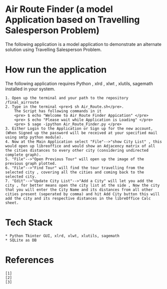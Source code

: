 Air Route Finder (a model Application based on Travelling Salesperson Problem)
==============================================================================
The following application is a model application to demonstrate an alternate solution using Travelling Salesperson Problem.


How run the application
=======================
The following application requires Python , xlrd , xlwt , xlutils, sagemath installed in your system.

	1. Open up the terminal and your path to the repository /final_airroute
	2. Type in the terminal <pre>$ sh Air_Route.sh</pre>.
		The Script has following commands in it
		<pre> $ echo "Welcome to Air Route Finder Appication" </pre>
		<pre> $ echo "Please wait while Application is Loading" </pre>
		<pre> $ sage -ipython Air_Route_Finder.py </pre>
	3. Either Login to the Application or Sign up for the new account, (When Signed up the password will be received at your specified mail using smtp python module).
	4. Now at the Main Application select "File"-->"show City List" , this would open up libreoffice and would show an Adjacency matrix of all the cities distances to every other city (considering undirected complete graph).
	5. "File"-->"Open Previous Tour" will open up the image of the previous graph plotted.
	6. "File"-->"Find Tour" will find the tour travelling from the selected city , covering all the cities and coming back to the selected city.
	7. "Edit"-->"Update City List"-->"Add a City" will let you add the city , for better means open the city list at the side , Now the city that you will enter the City Name and its distances from all other cities present (seperated by comma) and hit Add City button this will add the city and its respective distances in the libreOffice Calc sheet.
	

Tech Stack
==========
	* Python Tkinter GUI, xlrd, xlwt, xlutils, sagemath
	* SQLite as DB

References
==========
	[1]  
	[2]
	[3]
